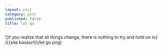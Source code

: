 ```yaml
---
layout: post
category: post
published: false
title: let go
---
```

![if you realize that all things change, there is nothing to try and hold on to]({{site.baseurl}}/let go.png)